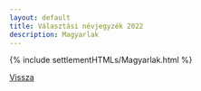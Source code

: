 ```yaml
---
layout: default
title: Választási névjegyzék 2022
description: Magyarlak
---
```


{% include settlementHTMLs/Magyarlak.html %}

[Vissza](../)